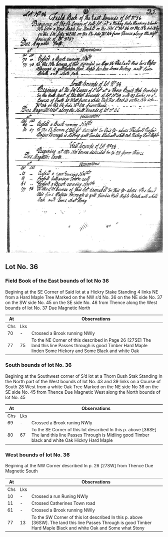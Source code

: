 ![page 33](../image/fieldbook/ovid-page-33.jpg)

## Lot No. 36

### Field Book of the East bounds of lot No 36

Begining at the SE Corner of Said lot at a Hickry Stake Standing 4 links NE from a Hard Maple Tree Marked on the NW s’d No. 36 on the NE side No. 37 on the SW side No. 45 on the SE side No. 46 from Thence along the West bounds of lot No. 37 Due Magnetic North

| At |    | Observations |
| -- | -- | ------------ |
| Chs | Lks | |
| 70 | - | Crossed a Brook running NWly |
| 77 | 75 | To the NE Corner of this described in Page 26 [27SE] The land this line Passes through is good Timber Hard Maple linden Some Hickory and Some Black and white Oak |

### South bounds of lot No. 36

Begining at the Southwest corner of S’d lot at a Thorn Bush Stak Standing In the North part of the West bounds of lot No. 43 and 39 links on a Course of South 28 West from a white Oak Tree Marked on the NE side No 36 on the SE side No. 45 from Thence Due Magnetic West along the North bounds of lot No. 45

| At |    | Observations |
| -- | -- | ------------ |
| Chs | Lks | |
| 69 | - | Crossed a Brook runing NWly |
| 80 | 67 | To the SE Corner of this lot described In this p. above [36SE] The land this line Passes Through is Midling good Timber black and white Oak Hickry Hard Maple |

### West bounds of lot No. 36

Begining at the NW Corner described In p. 26 [27SW] from Thence Due Magnetic South

| At |    | Observations |
| -- | -- | ------------ |
| Chs | Lks | |
| 10 | - | Crossed a run Runing NWly |
| 11 | - | Crossed Catherines Town road |
| 61 | - | Crossed a Brook running NWly |
| 77 | 13 | To the SW Corner of this lot described In this p. above [36SW]. The land this line Passes Through is good Timber Hard Maple Black and white Oak and Some what Stony |

